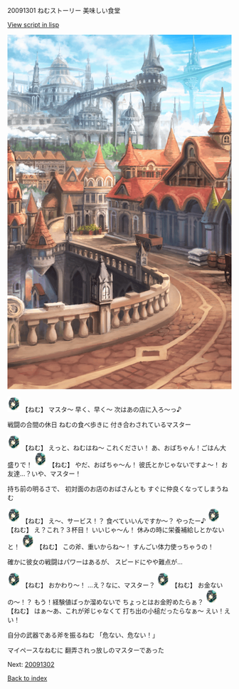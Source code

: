 20091301 ねむストーリー 美味しい食堂

[View script in lisp](../scripts/20091301.txt)

![town.png](../images/backgrounds/town.png)

<img src="../images/units/200911.png" alt="200911.png" height="34"/>
【ねむ】
マスタ〜
早く、早く〜
次はあの店に入ろ〜っ♪

戦闘の合間の休日
ねむの食べ歩きに
付き合わされているマスター

<img src="../images/units/200911.png" alt="200911.png" height="34"/>
【ねむ】
えっと、ねむはね〜
これください！
あ、おばちゃん！ごはん大盛りで！

<img src="../images/units/200911.png" alt="200911.png" height="34"/>
【ねむ】
やだ、おばちゃ〜ん！
彼氏とかじゃないですよ〜！
お友達…？いや、マスター！

持ち前の明るさで、
初対面のお店のおばさんとも
すぐに仲良くなってしまうねむ

<img src="../images/units/200911.png" alt="200911.png" height="34"/>
【ねむ】
え〜、サービス！？
食べていいんですか〜？
やったー♪

<img src="../images/units/200911.png" alt="200911.png" height="34"/>
【ねむ】
え？これ？３杯目！
いいじゃ〜ん！
休みの時に栄養補給しとかないと！

<img src="../images/units/200911.png" alt="200911.png" height="34"/>
【ねむ】
この斧、重いからね〜！
すんごい体力使っちゃうの！

確かに彼女の戦闘はパワーはあるが、
スピードにやや難点が…

<img src="../images/units/200911.png" alt="200911.png" height="34"/>
【ねむ】
おかわり〜！
…え？なに、マスター？

<img src="../images/units/200911.png" alt="200911.png" height="34"/>
【ねむ】
お金ないの〜！？
もう！経験値ばっか溜めないで
ちょっとはお金貯めたらぁ？

<img src="../images/units/200911.png" alt="200911.png" height="34"/>
【ねむ】
はぁ〜あ、これが斧じゃなくて
打ち出の小槌だったらなぁ〜
えい！えい！

自分の武器である斧を振るねむ
「危ない、危ない！」

マイペースなねむに
翻弄されっ放しのマスターであった

Next: [20091302](20091302.md)

[Back to index](index.md)
